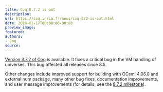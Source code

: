 ```yaml
---
title: Coq 8.7.2 is out
description:
url: https://coq.inria.fr/news/coq-872-is-out.html
date: 2018-02-17T00:00:00-00:00
preview_image:
featured:
authors:
- Coq
source:
---
```




<p><a href="https://coq.inria.fr/coq-87">Version 8.7.2 of Coq</a> is available. It fixes a critical bug in the VM handling of universes. This bug affected all releases since 8.5.</p>

<p>Other changes include improved support for building with OCaml 4.06.0 and external num package, many other bug fixes, documentation improvements, and user message improvements (for details, see the <a href="https://github.com/coq/coq/milestone/11?closed=1">8.7.2 milestone</a>).</p>


 
